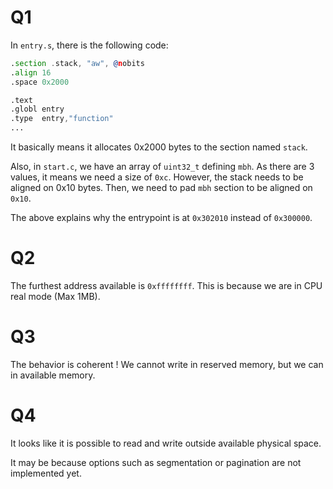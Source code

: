 # Q1

In `entry.s`, there is the following code:

```asm
.section .stack, "aw", @nobits
.align 16
.space 0x2000

.text
.globl entry
.type  entry,"function"
...
```

It basically means it allocates 0x2000 bytes to the section named `stack`.

Also, in `start.c`, we have an array of `uint32_t` defining `mbh`. As there are 3 values, it means we need a size of `0xc`.
However, the stack needs to be aligned on 0x10 bytes. Then, we need to pad `mbh` section to be aligned on `0x10`.

The above explains why the entrypoint is at `0x302010` instead of `0x300000`.

# Q2

The furthest address available is `0xffffffff`. This is because we are in CPU real mode (Max 1MB).

# Q3

The behavior is coherent ! We cannot write in reserved memory, but we can in available memory.

# Q4

It looks like it is possible to read and write outside available physical space.

It may be because options such as segmentation or pagination are not implemented yet.